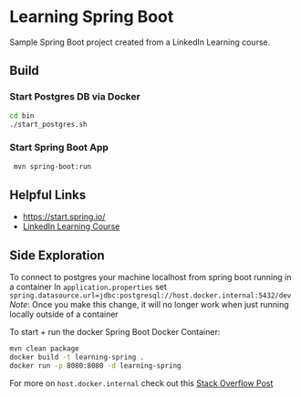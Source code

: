 # Learning Spring Boot

Sample Spring Boot project created from a LinkedIn Learning course.

## Build
### Start Postgres DB via Docker
```bash
cd bin
./start_postgres.sh
```

### Start Spring Boot App
```bash
 mvn spring-boot:run
```

## Helpful Links
- https://start.spring.io/
- [LinkedIn Learning Course](https://www.linkedin.com/learning/learning-spring-with-spring-boot-2/solution-build-an-additional-repository?u=2079044)

## Side Exploration
To connect to postgres your machine localhost from spring boot running in a container
In `application.properties` set `spring.datasource.url=jdbc:postgresql://host.docker.internal:5432/dev`  
*Note*: Once you make this change, it will no longer work when just running locally outside of a container

To start + run the docker Spring Boot Docker Container:
```bash
mvn clean package
docker build -t learning-spring .
docker run -p 8080:8080 -d learning-spring
```

For more on `host.docker.internal` check out this [Stack Overflow Post](https://stackoverflow.com/questions/24319662/from-inside-of-a-docker-container-how-do-i-connect-to-the-localhost-of-the-mach?page=1&tab=votes#tab-top)